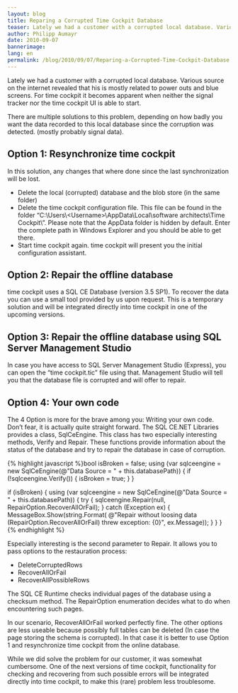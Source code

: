 ```yaml
---
layout: blog
title: Reparing a Corrupted Time Cockpit Database
teaser: Lately we had a customer with a corrupted local database. Various source on the internet revealed that his is mostly related to power outs and blue screens. For time cockpit it becomes apparent when neither the signal tracker nor the time cockpit UI is able to start.
author: Philipp Aumayr
date: 2010-09-07
bannerimage: 
lang: en
permalink: /blog/2010/09/07/Reparing-a-Corrupted-Time-Cockpit-Database
---
```


<p xmlns="http://www.w3.org/1999/xhtml">Lately we had a customer with a corrupted local database. Various source on the internet revealed that his is mostly related to power outs and blue screens. For time cockpit it becomes apparent when neither the signal tracker nor the time cockpit UI is able to start.</p><p xmlns="http://www.w3.org/1999/xhtml">There are multiple solutions to this problem, depending on how badly you want the data recorded to this local database since the corruption was detected. (mostly probably signal data).</p><h2 xmlns="http://www.w3.org/1999/xhtml">Option 1: Resynchronize time cockpit</h2><p xmlns="http://www.w3.org/1999/xhtml">In this solution, any changes that where done since the last synchronization will be lost.</p><ul xmlns="http://www.w3.org/1999/xhtml">
  <li>Delete the local (corrupted) database and the blob store (in the same folder)</li>
  <li>Delete the time cockpit configuration file. This file can be found in the folder “C:\Users\&lt;Username&gt;\AppData\Local\software architects\Time Cockpit\”. Please note that the AppData folder is hidden by default. Enter the complete path in Windows Explorer and you should be able to get there.</li>
  <li>Start time cockpit again. time cockpit will present you the initial configuration assistant.</li>
</ul><h2 xmlns="http://www.w3.org/1999/xhtml">Option 2: Repair the offline database</h2><p xmlns="http://www.w3.org/1999/xhtml">time cockpit uses a SQL CE Database (version 3.5 SP1). To recover the data you can use a small tool provided by us upon request. This is a temporary solution and will be integrated directly into time cockpit in one of the upcoming versions.</p><h2 xmlns="http://www.w3.org/1999/xhtml">Option 3: Repair the offline database using SQL Server Management Studio</h2><p xmlns="http://www.w3.org/1999/xhtml">In case you have access to SQL Server Management Studio (Express), you can open the “time cockpit.tic” file using that. Management Studio will tell you that the database file is corrupted and will offer to repair.</p><h2 xmlns="http://www.w3.org/1999/xhtml">Option 4: Your own code</h2><p xmlns="http://www.w3.org/1999/xhtml">The 4 Option is more for the brave among you: Writing your own code. Don’t fear, it is actually quite straight forward. The SQL CE.NET Libraries provides a class, SqlCeEngine. This class has two especially interesting methods, Verify and Repair. These functions provide information about the status of the database and try to repair the database in case of corruption.</p>{% highlight javascript %}bool isBroken = false;
using (var sqlceengine = new SqlCeEngine(@"Data Source = " + this.databasePath))
{
    if (!sqlceengine.Verify())
    {
        isBroken = true;
    }
}

if (isBroken)
{
    using (var sqlceengine = new SqlCeEngine(@"Data Source = " + this.databasePath))
    {
        try
        {
            sqlceengine.Repair(null, RepairOption.RecoverAllOrFail);
        }
        catch (Exception ex)
        {
            MessageBox.Show(string.Format(
                @"Repair without loosing data (RepairOption.RecoverAllOrFail) threw exception: {0}",
                ex.Message));
        }
    }
}{% endhighlight %}<p xmlns="http://www.w3.org/1999/xhtml">Especially interesting is the second parameter to Repair. It allows you to pass options to the restauration process:</p><ul xmlns="http://www.w3.org/1999/xhtml">
  <li>DeleteCorruptedRows</li>
  <li>RecoverAllOrFail</li>
  <li>RecoverAllPossibleRows</li>
</ul><p xmlns="http://www.w3.org/1999/xhtml">The SQL CE Runtime checks individual pages of the database using a checksum method. The RepairOption enumeration decides what to do when encountering such pages.</p><p xmlns="http://www.w3.org/1999/xhtml">In our scenario, RecoverAllOrFail worked perfectly fine. The other options are less useable because possibly full tables can be deleted (In case the page storing the schema is corrupted). In that case it is better to use Option 1 and resynchronize time cockpit from the online database.</p><p xmlns="http://www.w3.org/1999/xhtml">While we did solve the problem for our customer, it was somewhat cumbersome. One of the next versions of time cockpit, functionality for checking and recovering from such possible errors will be integrated directly into time cockpit, to make this (rare) problem less troublesome.</p>